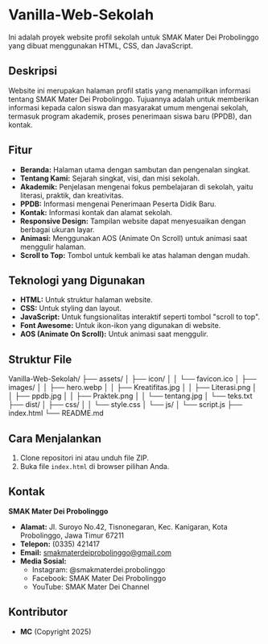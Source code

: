 # Vanilla-Web-Sekolah

Ini adalah proyek website profil sekolah untuk SMAK Mater Dei Probolinggo yang dibuat menggunakan HTML, CSS, dan JavaScript.

## Deskripsi

Website ini merupakan halaman profil statis yang menampilkan informasi tentang SMAK Mater Dei Probolinggo. Tujuannya adalah untuk memberikan informasi kepada calon siswa dan masyarakat umum mengenai sekolah, termasuk program akademik, proses penerimaan siswa baru (PPDB), dan kontak.

## Fitur

- **Beranda:** Halaman utama dengan sambutan dan pengenalan singkat.
- **Tentang Kami:** Sejarah singkat, visi, dan misi sekolah.
- **Akademik:** Penjelasan mengenai fokus pembelajaran di sekolah, yaitu literasi, praktik, dan kreativitas.
- **PPDB:** Informasi mengenai Penerimaan Peserta Didik Baru.
- **Kontak:** Informasi kontak dan alamat sekolah.
- **Responsive Design:** Tampilan website dapat menyesuaikan dengan berbagai ukuran layar.
- **Animasi:** Menggunakan AOS (Animate On Scroll) untuk animasi saat menggulir halaman.
- **Scroll to Top:** Tombol untuk kembali ke atas halaman dengan mudah.

## Teknologi yang Digunakan

-   **HTML:** Untuk struktur halaman website.
-   **CSS:** Untuk styling dan layout.
-   **JavaScript:** Untuk fungsionalitas interaktif seperti tombol "scroll to top".
-   **Font Awesome:** Untuk ikon-ikon yang digunakan di website.
-   **AOS (Animate On Scroll):** Untuk animasi saat menggulir.

## Struktur File

Vanilla-Web-Sekolah/
├── assets/
│   ├── icon/
│   │   └── favicon.ico
│   ├── images/
│   │   ├── hero.webp
│   │   ├── Kreatifitas.jpg
│   │   ├── Literasi.png
│   │   ├── ppdb.jpg
│   │   ├── Praktek.png
│   │   └── tentang.jpg
│   └── teks.txt
├── dist/
│   ├── css/
│   │   └── style.css
│   └── js/
│       └── script.js
├── index.html
└── README.md

## Cara Menjalankan

1.  Clone repositori ini atau unduh file ZIP.
2.  Buka file `index.html` di browser pilihan Anda.

## Kontak

**SMAK Mater Dei Probolinggo**
- **Alamat:** Jl. Suroyo No.42, Tisnonegaran, Kec. Kanigaran, Kota Probolinggo, Jawa Timur 67211
- **Telepon:** (0335) 421417
- **Email:** smakmaterdeiprobolinggo@gmail.com
- **Media Sosial:**
    - Instagram: @smakmaterdei.probolinggo
    - Facebook: SMAK Mater Dei Probolinggo
    - YouTube: SMAK Mater Dei Channel

## Kontributor

- **MC** (Copyright 2025)
